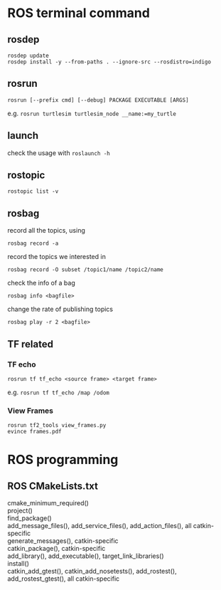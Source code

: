 # ROS terminal command

## rosdep
```
rosdep update
rosdep install -y --from-paths . --ignore-src --rosdistro=indigo
```

## rosrun
```
rosrun [--prefix cmd] [--debug] PACKAGE EXECUTABLE [ARGS]
```
e.g. `rosrun turtlesim turtlesim_node __name:=my_turtle`

## launch
check the usage with `roslaunch -h`

## rostopic
```
rostopic list -v
```

## rosbag
record all the topics, using
```
rosbag record -a
```
record the topics we interested in 
```
rosbag record -O subset /topic1/name /topic2/name
```
check the info of a bag
```
rosbag info <bagfile>
```
change the rate of publishing topics
```
rosbag play -r 2 <bagfile>
```


## TF related
### TF echo
```
rosrun tf tf_echo <source frame> <target frame>
```
e.g. `rosrun tf tf_echo /map /odom`

### View Frames
```
rosrun tf2_tools view_frames.py
evince frames.pdf
```

# ROS programming
## ROS CMakeLists.txt

cmake_minimum_required() <br />
project() <br />
find_package() <br />
add_message_files(), add_service_files(), add_action_files(), all catkin-specific <br />
generate_messages(), catkin-specific <br />
catkin_package(), catkin-specific <br />
add_library(), add_executable(), target_link_libraries() <br />
install() <br />
catkin_add_gtest(), catkin_add_nosetests(), add_rostest(), add_rostest_gtest(), all catkin-specific <br />